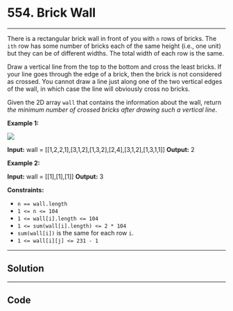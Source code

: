 # 554. Brick Wall

---

There is a rectangular brick wall in front of you with `n` rows of bricks. The `ith` row has some number of bricks each of the same height (i.e., one unit) but they can be of different widths. The total width of each row is the same.

Draw a vertical line from the top to the bottom and cross the least bricks. If your line goes through the edge of a brick, then the brick is not considered as crossed. You cannot draw a line just along one of the two vertical edges of the wall, in which case the line will obviously cross no bricks.

Given the 2D array `wall` that contains the information about the wall, return _the minimum number of crossed bricks after drawing such a vertical line_.

 

**Example 1:**

![](https://assets.leetcode.com/uploads/2025/01/17/a.png)


**Input:** wall = [[1,2,2,1],[3,1,2],[1,3,2],[2,4],[3,1,2],[1,3,1,1]]
**Output:** 2


**Example 2:**


**Input:** wall = [[1],[1],[1]]
**Output:** 3


 

**Constraints:**

  * `n == wall.length`
  * `1 <= n <= 104`
  * `1 <= wall[i].length <= 104`
  * `1 <= sum(wall[i].length) <= 2 * 104`
  * `sum(wall[i])` is the same for each row `i`.
  * `1 <= wall[i][j] <= 231 - 1`

---

## Solution



---

## Code
```python


```